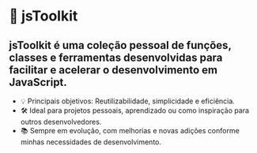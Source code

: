 # 🚀 jsToolkit
## jsToolkit é uma coleção pessoal de funções, classes e ferramentas desenvolvidas para facilitar e acelerar o desenvolvimento em JavaScript.

- 💡 Principais objetivos: Reutilizabilidade, simplicidade e eficiência.<br>
- 🛠️ Ideal para projetos pessoais, aprendizado ou como inspiração para outros desenvolvedores.<br>
- 📚 Sempre em evolução, com melhorias e novas adições conforme minhas necessidades de desenvolvimento.<br>
